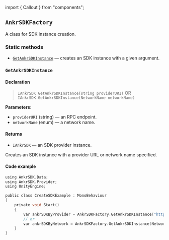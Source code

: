 import { Callout } from "components";

## `AnkrSDKFactory`

A class for SDK instance creation.

### Static methods

  * [`GetAnkrSDKInstance`](#getankrsdkinstance) — creates an SDK instance with a given argument.

### `GetAnkrSDKInstance`

#### Declaration

> `IAnkrSDK GetAnkrSDKInstance(string providerURI)` OR<br/>
> `IAnkrSDK GetAnkrSDKInstance(NetworkName networkName)`

**Parameters**:

  * `providerURI` (string) — an RPC endpoint.
  * `networkName` (enum) — a network name.

#### Returns

  * `IAnkrSDK` — an SDK provider instance. 

Creates an SDK instance with a provider URL or network name specified.

#### Code example

```c plus
using AnkrSDK.Data;
using AnkrSDK.Provider;
using UnityEngine;

public class CreateSDKExample : MonoBehaviour
{
	private void Start()
	{
		var ankrSDKByProvider = AnkrSDKFactory.GetAnkrSDKInstance("http://...");
		// or
		var ankrSDKByNetwork = AnkrSDKFactory.GetAnkrSDKInstance(NetworkName.Ethereum);
	}
}
```




